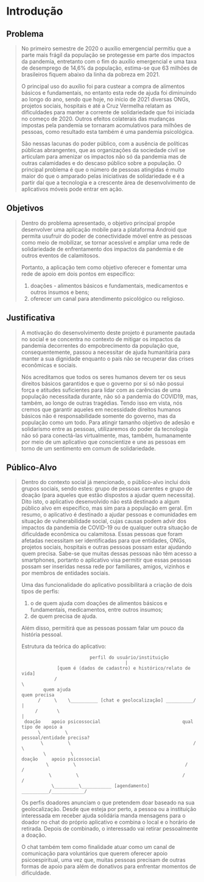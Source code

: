 # Introdução

## Problema
> No primeiro semestre de 2020 o auxílio emergencial permitiu que a parte mais frágil da população se protegesse em parte dos impactos da pandemia, 
> entretanto com o fim do auxílio emergencial e uma taxa de desemprego de 14,6% da população, estima-se que 63 milhões de brasileiros fiquem abaixo 
> da linha da pobreza em 2021. 
>  
> O principal uso do auxílio foi para custear a compra de alimentos básicos e fundamentais, no entanto esta rede de ajuda foi diminuindo ao 
> longo do ano, sendo que hoje, no início de 2021 diversas ONGs, projetos sociais, hospitais e até a Cruz Vermelha relatam as dificuldades para 
> manter a corrente de solidariedade que foi iniciada no começo de 2020. Outros efeitos colaterais das mudanças impostas pela pandemia se tornaram 
> acomulativos para milhões de pessoas, como resultado esta também é uma pandemia psicológica.
>
> São nessas lacunas do poder público, com a ausência de políticas públicas abrangentes, que as organizações da sociedade civil se articulam para 
> amenizar os impactos não só da pandemia mas de outras calamidades e do descaso público sobre a população. O principal problema é que o número de 
> pessoas atingidas é muito maior do que o amparado pelas iniciativas de solidariedade e é a partir daí que a tecnologia e a crescente área de 
> desenvolvimento de aplicativos móveis pode entrar em ação.

## Objetivos

> Dentro do problema apresentado, o objetivo principal propõe desenvolver uma aplicação mobile para a plataforma Android que permita usufruir do 
> poder de conectividade móvel entre as pessoas como meio de mobilizar, se tornar acessível e ampliar uma rede de solidariedade de enfrentamento dos 
> impactos da pandemia e de outros eventos de calamitosos.
> 
> Portanto, a aplicação tem como objetivo oferecer e fomentar uma rede de apoio em dois pontos em específico: 
> 1) doações - alimentos básicos e fundamentais, medicamentos e outros insumos e bens; 
> 2) oferecer um canal para atendimento psicológico ou religioso.

## Justificativa

> A motivação do desenvolvimento deste projeto é puramente pautada no social e se concentra no contexto de mitigar os impactos da pandemia decorrentes 
> do empobrecimento da população que, consequentemente, passou a necessitar de ajuda humanitária para manter a sua dignidade enquanto o país não se 
> recuperar das crises econômicas e sociais.
> 
> Nós acreditamos que todos os seres humanos devem ter os seus direitos básicos garantidos e que o governo por si só não possui força e atitudes 
> suficientes para lidar com as carências de uma população necessitada durante, não só a pandemia do COVID19, mas, também, ao longo de outras tragédias. 
> Tendo isso em vista, nós cremos que garantir aqueles em necessidade direitos humanos básicos não é responsabilidade somente do governo, mas da 
> população como um todo. Para atingir tamanho objetivo de adesão e solidarismo entre as pessoas, utilizaremos do poder da tecnologia não só para 
> conectá-las virtualmente, mas, também, humanamente por meio de um aplicativo que conscientize e une as pessoas em torno de um sentimento em comum 
> de solidariedade.

## Público-Alvo

> Dentro do contexto social já mencionado, o público-alvo inclui dois grupos sociais, sendo estes: grupo de pessoas carentes e grupo de doação (para 
> aqueles que estão dispostos a ajudar quem necessita). Dito isto, o aplicativo desenvolvido não está destinado a algum público alvo em específico, 
> mas sim para a população em geral. Em resumo, o aplicativo é destinado a ajudar pessoas e comunidades em situação de vulnerabilidade social, cujas 
> causas podem advir dos impactos da pandemia de COVID-19 ou de qualquer outra situação de dificuldade econômica ou calamitosa. Essas pessoas que foram 
> afetadas necessitam ser identificadas para que entidades, ONGs, projetos sociais, hospitais e outras pessoas possam estar ajudando quem precisa. 
> Sabe-se que muitas dessas pessoas não têm acesso a smartphones, portanto o aplicativo visa permitir que essas pessoas possam ser inseridas nessa rede 
> por familiares, amigos, vizinhos e por membros de entidades sociais.
> 
> Uma das funcionalidade do aplicativo possibilitará a criação de dois tipos de perfis: 
> 1) o de quem ajuda com doações de alimentos básicos e fundamentais, medicamentos, entre outros insumos; 
> 2) de quem precisa de ajuda.
> 
> Além disso, permitirá que as pessoas possam falar um pouco da história pessoal.
>
> Estrutura da teórica do aplicativo:
>   
>                              perfil do usuário/instituição
>                                           |
>                  [quem é (dados de cadastro) e histórico/relato de vida]
>                 /                                                       \
>	          quem ajuda                                              quem precisa
>           /     \    \__________ [chat e geolocalização] __________/     |
>          /       \                                                       |
>      doação    apoio psicossocial                              qual tipo de apoio a
>           \         \                                       pessoal/entidade precisa?
>            \         \                                             /         \
>             \         \                                        doação     apoio psicossocial
>              \         \                                        /            /
>               \         \                                      /            /
>                \_________\___________ [agendamento] __________/____________/ 
>
> Os perfis doadores anunciam o que pretendem doar baseado na sua geolocalização. Desde que esteja por perto, a pessoa ou a instituição interessada em 
> receber ajuda solidária manda mensagens para o doador no chat do próprio aplicativo e combina o local e o horário de retirada. Depois de combinado, 
> o interessado vai retirar pessoalmente a doação. 
> 
> O chat também tem como finalidade atuar como um canal de comunicação para voluntários que querem oferecer apoio psicoespiritual, uma vez que, muitas 
> pessoas precisam de outras formas de apoio para além de donativos para enfrentar momentos de dificuldade.
